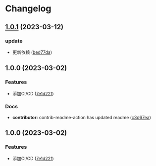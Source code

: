 # Changelog

## [1.0.1](https://github.com/mason369/CRM-Vue/compare/v1.0.0...v1.0.1) (2023-03-12)


### update

* 更新依赖 ([bed77da](https://github.com/mason369/CRM-Vue/commit/bed77da5824029794af6267185a50c84fd9d5cd5))

## 1.0.0 (2023-03-02)


### Features

* 添加CI/CD ([7e1d22f](https://github.com/mason369/CRM-Vue/commit/7e1d22fd90a7ddcb79a47dba31db1219fd02aa3f))


### Docs

* **contributor:** contrib-readme-action has updated readme ([c3d67ea](https://github.com/mason369/CRM-Vue/commit/c3d67ea44deeee5fdacfd8cc8d603a54668cc46b))

## 1.0.0 (2023-03-02)


### Features

* 添加CI/CD ([7e1d22f](https://github.com/mason369/CRM-Vue/commit/7e1d22fd90a7ddcb79a47dba31db1219fd02aa3f))
